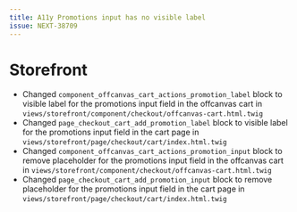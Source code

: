 ```yaml
---
title: A11y Promotions input has no visible label
issue: NEXT-38709
---
```

# Storefront
* Changed `component_offcanvas_cart_actions_promotion_label` block to visible label for the promotions input field in the offcanvas cart in `views/storefront/component/checkout/offcanvas-cart.html.twig`
* Changed `page_checkout_cart_add_promotion_label` block to visible label for the promotions input field in the cart page in `views/storefront/page/checkout/cart/index.html.twig`
* Changed `component_offcanvas_cart_actions_promotion_input` block to remove placeholder for the promotions input field in the offcanvas cart in `views/storefront/component/checkout/offcanvas-cart.html.twig`
* Changed `page_checkout_cart_add_promotion_input` block to remove placeholder for the promotions input field in the cart page in `views/storefront/page/checkout/cart/index.html.twig`
